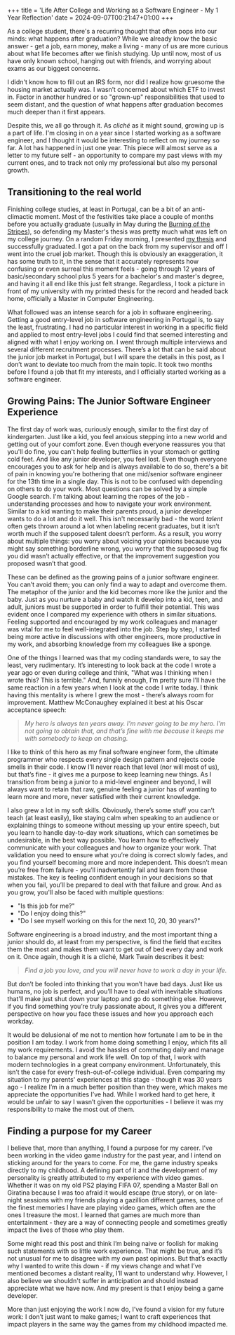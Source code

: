 +++
title = 'Life After College and Working as a Software Engineer - My 1 Year Reflection'
date = 2024-09-07T00:21:47+01:00
+++

As a college student, there's a recurring thought that often pops into our minds: what happens after graduation? While we already know the basic answer - get a job, earn money, make a living - many of us are more curious about what life becomes after we finish studying. Up until now, most of us have only known school, hanging out with friends, and worrying about exams as our biggest concerns.

I didn't know how to fill out an IRS form, nor did I realize how gruesome the housing market actually was. I wasn’t concerned about which ETF to invest in. Factor in another hundred or so "grown-up" responsibilities that used to seem distant, and the question of what happens after graduation becomes much deeper than it first appears.

Despite this, we all go through it. As *cliché* as it might sound, growing up is a part of life. I'm closing in on a year since I started working as a software engineer, and I thought it would be interesting to reflect on my journey so far. A lot has happened in just one year. This piece will almost serve as a letter to my future self - an opportunity to compare my past views with my current ones, and to track not only my professional but also my personal growth.

## Transitioning to the real world

Finishing college studies, at least in Portugal, can be a bit of an anti-climactic moment. Most of the festivities take place a couple of months before you actually graduate (usually in May during the [Burning of the Stripes](https://en.wikipedia.org/wiki/Queima_das_Fitas#Porto)), so defending my Master's thesis was pretty much what was left on my college journey. On a random Friday morning, I presented [my thesis](https://repositorio-aberto.up.pt/bitstream/10216/152101/2/636848.pdf) and successfully graduated. I got a pat on the back from my supervisor and off I went into the cruel job market. Though this is obviously an exaggeration, it has some truth to it, in the sense that it accurately represents how confusing or even surreal this moment feels - going through 12 years of basic/secondary school plus 5 years for a bachelor's and master's degree, and having it all end like this just felt strange. Regardless, I took a picture in front of my university with my printed thesis for the record and headed back home, officially a Master in Computer Engineering.

What followed was an intense search for a job in software engineering. Getting a good entry-level job in software engineering in Portugal is, to say the least, frustrating. I had no particular interest in working in a specific field and applied to most entry-level jobs I could find that seemed interesting and aligned with what I enjoy working on. I went through multiple interviews and several different recruitment processes. There’s a lot that can be said about the junior job market in Portugal, but I will spare the details in this post, as I don’t want to deviate too much from the main topic. It took two months before I found a job that fit my interests, and I officially started working as a software engineer.

## Growing Pains: The Junior Software Engineer Experience

The first day of work was, curiously enough, similar to the first day of kindergarten. Just like a kid, you feel anxious stepping into a new world and getting out of your comfort zone. Even though everyone reassures you that you'll do fine, you can't help feeling butterflies in your stomach or getting cold feet. And like any junior developer, you feel lost. Even though everyone encourages you to ask for help and is always available to do so, there's a bit of pain in knowing you're bothering that one mid/senior software engineer for the 13th time in a single day. This is not to be confused with depending on others to do your work. Most questions can be solved by a simple Google search. I'm talking about learning the ropes of the job - understanding processes and how to navigate your work environment. Similar to a kid wanting to make their parents proud, a junior developer wants to do a lot and do it well. This isn't necessarily bad - the word *talent* often gets thrown around a lot when labeling recent graduates, but it isn’t worth much if the supposed talent doesn’t perform. As a result, you worry about multiple things: you worry about voicing your opinions because you might say something borderline wrong, you worry that the supposed bug fix you did wasn’t actually effective, or that the improvement suggestion you proposed wasn’t that good.

These can be defined as the growing pains of a junior software engineer. You can’t avoid them; you can only find a way to adapt and overcome them. The metaphor of the junior and the kid becomes more like the junior and the baby. Just as you nurture a baby and watch it develop into a kid, teen, and adult, juniors must be supported in order to fulfill their potential. This was evident once I compared my experience with others in similar situations. Feeling supported and encouraged by my work colleagues and manager was vital for me to feel well-integrated into the job. Step by step, I started being more active in discussions with other engineers, more productive in my work, and absorbing knowledge from my colleagues like a sponge.

One of the things I learned was that my coding standards were, to say the least, very rudimentary. It’s interesting to look back at the code I wrote a year ago or even during college and think, "What was I thinking when I wrote this? This is terrible." And, funnily enough, I’m pretty sure I’ll have the same reaction in a few years when I look at the code I write today. I think having this mentality is where I grew the most - there’s always room for improvement. Matthew McConaughey explained it best at his Oscar acceptance speech:

> *My hero is always ten years away. I’m never going to be my hero. I’m not going to obtain that, and that’s fine with me because it keeps me with somebody to keep on chasing.*

I like to think of this hero as my final software engineer form, the ultimate programmer who respects every single design pattern and rejects code smells in their code. I know I’ll never reach that level (nor will most of us), but that’s fine - it gives me a purpose to keep learning new things. As I transition from being a junior to a mid-level engineer and beyond, I will always want to retain that raw, genuine feeling a junior has of wanting to learn more and more, never satisfied with their current knowledge.

I also grew a lot in my soft skills. Obviously, there’s some stuff you can’t teach (at least easily), like staying calm when speaking to an audience or explaining things to someone without messing up your entire speech, but you learn to handle day-to-day work situations, which can sometimes be undesirable, in the best way possible. You learn how to effectively communicate with your colleagues and how to organize your work. That validation you need to ensure what you’re doing is correct slowly fades, and you find yourself becoming more and more independent. This doesn’t mean you’re free from failure - you’ll inadvertently fail and learn from those mistakes. The key is feeling confident enough in your decisions so that when you fail, you’ll be prepared to deal with that failure and grow. And as you grow, you'll also be faced with multiple questions:

- "Is this job for me?"
- "Do I enjoy doing this?"
- "Do I see myself working on this for the next 10, 20, 30 years?"

Software engineering is a broad industry, and the most important thing a junior should do, at least from my perspective, is find the field that excites them the most and makes them want to get out of bed every day and work on it. Once again, though it is a cliché, Mark Twain describes it best:

> *Find a job you love, and you will never have to work a day in your life.*

But don’t be fooled into thinking that you won’t have bad days. Just like us humans, no job is perfect, and you’ll have to deal with inevitable situations that'll make just shut down your laptop and go do something else. However, if you find something you’re truly passionate about, it gives you a different perspective on how you face these issues and how you approach each workday.

It would be delusional of me not to mention how fortunate I am to be in the position I am today. I work from home doing something I enjoy, which fits all my work requirements. I avoid the hassles of commuting daily and manage to balance my personal and work life well. On top of that, I work with modern technologies in a great company environment. Unfortunately, this isn’t the case for every fresh-out-of-college individual. Even comparing my situation to my parents' experiences at this stage - though it was 30 years ago - I realize I’m in a much better position than they were, which makes me appreciate the opportunities I’ve had. While I worked hard to get here, it would be unfair to say I wasn’t given the opportunities - I believe it was my responsibility to make the most out of them.

## Finding a purpose for my Career

I believe that, more than anything, I found a purpose for my career. I’ve been working in the video game industry for the past year, and I intend on sticking around for the years to come. For me, the game industry speaks directly to my childhood. A defining part of it and the development of my personality is greatly attributed to my experience with video games. Whether it was on my old PS2 playing FIFA 07, spending a Master Ball on Giratina because I was too afraid it would escape (true story), or on late-night sessions with my friends playing a gazillion different games, some of the finest memories I have are playing video games, which often are the ones I treasure the most. I learned that games are much more than entertainment - they are a way of connecting people and sometimes greatly impact the lives of those who play them.

Some might read this post and think I’m being naive or foolish for making such statements with so little work experience. That might be true, and it’s not unusual for me to disagree with my own past opinions. But that’s exactly why I wanted to write this down - if my views change and what I’ve mentioned becomes a distant reality, I’ll want to understand why. However, I also believe we shouldn't suffer in anticipation and should instead appreciate what we have now. And my present is that I enjoy being a game developer.

More than just enjoying the work I now do, I’ve found a vision for my future work: I don’t just want to make games; I want to craft experiences that impact players in the same way the games from my childhood impacted me.